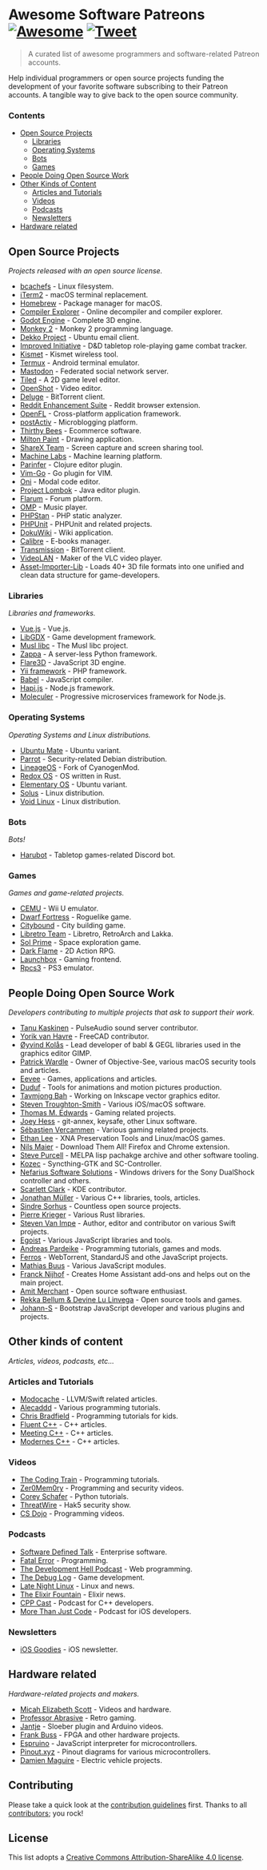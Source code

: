 # Awesome Software Patreons [![Awesome](https://cdn.rawgit.com/sindresorhus/awesome/d7305f38d29fed78fa85652e3a63e154dd8e8829/media/badge.svg)](https://github.com/sindresorhus/awesome) [![Tweet](https://img.shields.io/twitter/url/http/shields.io.svg?style=social)](https://twitter.com/intent/tweet?text=A%20List%20of%20software%20and%20coders%20patreons&url=https://github.com/uraimo/Awesome-Software-Patreons&via=uraimo)

> A curated list of awesome programmers and software-related Patreon accounts.

Help individual programmers or open source projects funding the development of your favorite software subscribing to their Patreon accounts. A tangible way to give back to the open source community.

### Contents

- [Open Source Projects](#open-source-projects)
  - [Libraries](#libraries) 
  - [Operating Systems](#operating-system)
  - [Bots](#bots)
  - [Games](#games)
- [People Doing Open Source Work](#people-doing-open-source-work)
- [Other Kinds of Content](#other-kinds-of-content)
  - [Articles and Tutorials](#articles-and-tutorials)
  - [Videos](#videos)
  - [Podcasts](#podcasta)
  - [Newsletters](#newsletters)
- [Hardware related](#hardware-related)



## Open Source Projects
_Projects released with an open source license._

- [bcachefs](https://www.patreon.com/bcachefs) - Linux filesystem. 
- [iTerm2](https://www.patreon.com/gnachman) - macOS terminal replacement. 
- [Homebrew](https://www.patreon.com/homebrew) - Package manager for macOS.
- [Compiler Explorer](https://www.patreon.com/mattgodbolt) - Online decompiler and compiler explorer. 
- [Godot Engine](https://www.patreon.com/godotengine) - Complete 3D engine.  
- [Monkey 2](https://www.patreon.com/monkey2) - Monkey 2 programming language. 
- [Dekko Project](https://www.patreon.com/dekkoproject) - Ubuntu email client. 
- [Improved Initiative](https://www.patreon.com/improvedinitiative) - D&D tabletop role-playing game combat tracker. 
- [Kismet](https://www.patreon.com/kismetwireless) - Kismet wireless tool. 
- [Termux](https://www.patreon.com/termux) - Android terminal emulator. 
- [Mastodon](https://www.patreon.com/mastodon) - Federated social network server.  
- [Tiled](https://www.patreon.com/bjorn) - A 2D game level editor. 
- [OpenShot](https://www.patreon.com/openshot) - Video editor.
- [Deluge](https://www.patreon.com/deluge_cas) - BitTorrent client. 
- [Reddit Enhancement Suite](https://www.patreon.com/honestbleeps) - Reddit browser extension.
- [OpenFL](https://www.patreon.com/openfl) - Cross-platform application framework. 
- [postActiv](https://www.patreon.com/postActiv) - Microblogging platform. 
- [Thirthy Bees](https://www.patreon.com/thirtybees) - Ecommerce software. 
- [Milton Paint](https://www.patreon.com/serge_rgb) - Drawing application. 
- [ShareX Team](https://www.patreon.com/ShareX) - Screen capture and screen sharing tool. 
- [Machine Labs](https://www.patreon.com/machinelabs) - Machine learning platform.
- [Parinfer](https://www.patreon.com/shaunlebron) - Clojure editor plugin.
- [Vim-Go](https://www.patreon.com/fatih) - Go plugin for VIM.
- [Oni](https://www.patreon.com/onivim) - Modal code editor.
- [Project Lombok](https://www.patreon.com/lombok) - Java editor plugin.
- [Flarum](https://www.patreon.com/flarum) - Forum platform.
- [OMP](https://www.patreon.com/openmusicplayer) - Music player.
- [PHPStan](https://www.patreon.com/phpstan) - PHP static analyzer.
- [PHPUnit](https://www.patreon.com/s_bergmann) - PHPUnit and related projects.
- [DokuWiki](https://www.patreon.com/dokuwiki) - Wiki application.
- [Calibre](https://www.patreon.com/kovidgoyal) - E-books manager.
- [Transmission](https://transmissionbt.com/donate/) - BitTorrent client.
- [VideoLAN](http://www.videolan.org/contribute.html#paypal) - Maker of the VLC video player.
- [Asset-Importer-Lib](https://www.patreon.com/assimp) -  Loads 40+ 3D file formats into one unified and clean data structure for game-developers.

### Libraries 
_Libraries and frameworks._

- [Vue.js](https://www.patreon.com/evanyou) - Vue.js. 
- [LibGDX](https://www.patreon.com/libgdx) - Game development framework.
- [Musl libc](https://www.patreon.com/musl) - The Musl libc project. 
- [Zappa](https://www.patreon.com/zappa) - A server-less Python framework. 
- [Flare3D](https://www.patreon.com/arieln) - JavaScript 3D engine.
- [Yii framework](https://www.patreon.com/samdark) - PHP framework.
- [Babel](https://www.patreon.com/henryzhu) - JavaScript compiler.
- [Hapi.js](https://www.patreon.com/eranhammer) - Node.js framework.
- [Moleculer](https://www.patreon.com/moleculer) - Progressive microservices framework for Node.js.

### Operating Systems
_Operating Systems and Linux distributions._

- [Ubuntu Mate](https://www.patreon.com/ubuntu_mate) - Ubuntu variant. 
- [Parrot](https://www.patreon.com/parrot) - Security-related Debian distribution. 
- [LineageOS](https://www.paypal.me/LineageOS) - Fork of CyanogenMod. 
- [Redox OS](https://www.patreon.com/redox_os) - OS written in Rust.
- [Elementary OS](https://www.patreon.com/elementary) - Ubuntu variant. 
- [Solus](https://www.patreon.com/solus) - Linux distribution. 
- [Void Linux](https://www.patreon.com/xtraeme) - Linux distribution.

### Bots
_Bots!_

- [Harubot](https://www.patreon.com/HaruBot) - Tabletop games-related Discord bot. 

### Games
_Games and game-related projects._

- [CEMU](https://www.patreon.com/cemu) - Wii U emulator. 
- [Dwarf Fortress](https://www.patreon.com/bay12games) - Roguelike game. 
- [Citybound](https://www.patreon.com/citybound) - City building game.
- [Libretro Team](https://www.patreon.com/libretro) - Libretro, RetroArch and Lakka. 
- [Sol Prime](https://www.patreon.com/DigitalEmpireDevelopment) - Space exploration game. 
- [Dark Flame](https://www.patreon.com/BorishDugdum) - 2D Action RPG. 
- [Launchbox](https://www.patreon.com/launchbox) - Gaming frontend. 
- [Rpcs3](https://www.patreon.com/Nekotekina) - PS3 emulator.


## People Doing Open Source Work
_Developers contributing to multiple projects that ask to support their work._

- [Tanu Kaskinen](https://www.patreon.com/tanuk) - PulseAudio sound server contributor. 
- [Yorik van Havre](https://www.patreon.com/yorikvanhavre) - FreeCAD contributor.
- [Øyvind Kolås](https://www.patreon.com/pippin) - Lead developer of babl & GEGL libraries used in the graphics editor GIMP.
- [Patrick Wardle](https://www.patreon.com/objective_see) - Owner of Objective-See, various macOS security tools and articles.
- [Eevee](https://www.patreon.com/eevee) - Games, applications and articles.
- [Duduf](https://www.patreon.com/duduf) - Tools for animations and motion pictures production. 
- [Tavmjong Bah](https://www.patreon.com/tavmjong) - Working on Inkscape vector graphics editor. 
- [Steven Troughton-Smith](https://www.patreon.com/steventroughtonsmith) - Various iOS/macOS software. 
- [Thomas M. Edwards](https://www.patreon.com/thomasmedwards) - Gaming related projects. 
- [Joey Hess](https://www.patreon.com/joeyh) - git-annex, keysafe, other Linux software.
- [Sébastien Vercammen](https://www.patreon.com/sebastienvercammen) - Various gaming related projects.
- [Ethan Lee](https://www.patreon.com/flibitijibibo) - XNA Preservation Tools and Linux/macOS games.
- [Nils Maier](https://www.patreon.com/nmaier) - Download Them All! Firefox and Chrome extension.
- [Steve Purcell](https://www.patreon.com/sanityinc) - MELPA lisp pachakge archive and other software tooling.
- [Kozec](https://www.patreon.com/kozec) - Syncthing-GTK and SC-Controller.
- [Nefarius Software Solutions](https://www.patreon.com/nefarius) - Windows drivers for the Sony DualShock controller and others. 
- [Scarlett Clark](https://www.patreon.com/sgclark) - KDE contributor.
- [Jonathan Müller](https://www.patreon.com/foonathan) - Various C++ libraries, tools, articles.
- [Sindre Sorhus](https://www.patreon.com/sindresorhus) - Countless open source projects.
- [Pierre Krieger](https://www.patreon.com/tomaka) - Various Rust libraries.
- [Steven Van Impe](https://www.patreon.com/svanimpe) - Author, editor and contributor on various Swift projects. 
- [Egoist](https://www.patreon.com/egoist/overview) - Various JavaScript libraries and tools.
- [Andreas Pardeike](https://www.patreon.com/pardeike) - Programming tutorials, games and mods.
- [Ferros](https://www.patreon.com/feross) - WebTorrent, StandardJS and othe JavaScript projects.
- [Mathias Buus](https://www.patreon.com/mafintosh) - Various JavaScript modules.
- [Franck Nijhof](https://www.patreon.com/frenck) - Creates Home Assistant add-ons and helps out on the main project.
- [Amit Merchant](https://www.patreon.com/amitmerchant) - Open source software enthusiast.
- [Rekka Bellum & Devine Lu Linvega](https://www.patreon.com/100) - Open source tools and games.
- [Johann-S](https://www.patreon.com/jservoire) - Bootstrap JavaScript developer and various plugins and projects.


## Other kinds of content
_Articles, videos, podcasts, etc..._

### Articles and Tutorials

- [Modocache](https://www.patreon.com/modocache) - LLVM/Swift related articles. 
- [Alecaddd](https://www.patreon.com/alecaddd) - Various programming tutorials.
- [Chris Bradfield](https://www.patreon.com/kidscancode) - Programming tutorials for kids. 
- [Fluent C++](https://www.patreon.com/fluentcpp) - C++ articles.
- [Meeting C++](https://www.patreon.com/meetingcpp) - C++ articles.
- [Modernes C++](https://www.patreon.com/rainer_grimm) - C++ articles.

### Videos

- [The Coding Train](https://www.patreon.com/codingtrain) - Programming tutorials.
- [Zer0Mem0ry](https://www.patreon.com/Zer0Mem0ry) - Programming and security videos.
- [Corey Schafer](https://www.patreon.com/coreyms) - Python tutorials.
- [ThreatWire](https://www.patreon.com/ThreatWire) - Hak5 security show.
- [CS Dojo](https://www.patreon.com/csdojo) - Programming videos.


### Podcasts

- [Software Defined Talk](https://www.patreon.com/sdt) - Enterprise software. 
- [Fatal Error](https://www.patreon.com/fatalerror) - Programming.
- [The Development Hell Podcast](https://www.patreon.com/devhell) - Web programming. 
- [The Debug Log](https://www.patreon.com/thedebuglog) - Game development. 
- [Late Night Linux](https://www.patreon.com/LateNightLinux) - Linux and news.
- [The Elixir Fountain](https://www.patreon.com/elixirfountain) - Elixir news. 
- [CPP Cast](https://www.patreon.com/CppCast) - Podcast for C++ developers.
- [More Than Just Code](https://www.patreon.com/mtjc) - Podcast for iOS developers.

### Newsletters

- [iOS Goodies](https://www.patreon.com/iosgoodies) - iOS newsletter. 


## Hardware related
_Hardware-related projects and makers._

- [Micah Elizabeth Scott](https://www.patreon.com/scanlime) - Videos and hardware. 
- [Professor Abrasive](https://www.patreon.com/prof_abrasive) - Retro gaming. 
- [Jantje](https://www.patreon.com/jantje) - Sloeber plugin and Arduino videos.
- [Frank Buss](https://www.patreon.com/frankbuss) - FPGA and other hardware projects.
- [Espruino](https://www.patreon.com/espruino) - JavaScript interpreter for microcontrollers.
- [Pinout.xyz](https://www.patreon.com/gadgetoid) - Pinout diagrams for various microcontrollers.
- [Damien Maguire](https://www.patreon.com/evbmw) - Electric vehicle projects.


## Contributing

Please take a quick look at the [contribution guidelines](https://github.com/uraimo/awesome-software-patreons/blob/master/CONTRIBUTING.md) first. Thanks to all [contributors](https://github.com/uraimo/awesome-software-patreons/graphs/contributors); you rock!


## License

This list adopts a [Creative Commons Attribution-ShareAlike 4.0 license](https://creativecommons.org/licenses/by-sa/4.0/).

